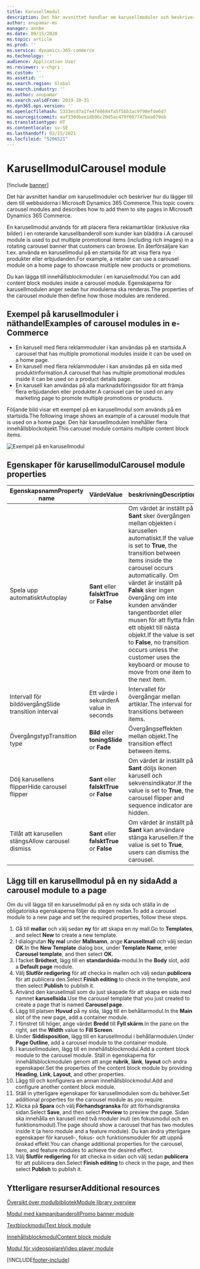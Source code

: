 ```yaml
---
title: Karusellmodul
description: Det här avsnittet handlar om karusellmoduler och beskriver hur du lägger till dem till webbsidorna i Microsoft Dynamics 365 Commerce.
author: anupamar-ms
manager: annbe
ms.date: 09/15/2020
ms.topic: article
ms.prod: ''
ms.service: dynamics-365-commerce
ms.technology: ''
audience: Application User
ms.reviewer: v-chgri
ms.custom: ''
ms.assetid: ''
ms.search.region: Global
ms.search.industry: ''
ms.author: anupamar
ms.search.validFrom: 2019-10-31
ms.dyn365.ops.version: ''
ms.openlocfilehash: 5333ecd7a1fe4f60684fa5f5bb3ac9f98efde6d7
ms.sourcegitcommit: eaf330dbee1db96c20d5ac479f007747bea079eb
ms.translationtype: HT
ms.contentlocale: sv-SE
ms.lasthandoff: 02/15/2021
ms.locfileid: "5206521"
---
```

# <a name="carousel-module"></a><span data-ttu-id="8f905-103">Karusellmodul</span><span class="sxs-lookup"><span data-stu-id="8f905-103">Carousel module</span></span>

[!include [banner](includes/banner.md)]

<span data-ttu-id="8f905-104">Det här avsnittet handlar om karusellmoduler och beskriver hur du lägger till dem till webbsidorna i Microsoft Dynamics 365 Commerce.</span><span class="sxs-lookup"><span data-stu-id="8f905-104">This topic covers carousel modules and describes how to add them to site pages in Microsoft Dynamics 365 Commerce.</span></span>

<span data-ttu-id="8f905-105">En karusellmodul används för att placera flera reklamartiklar (inklusive rika bilder) i en roterande karusellbanderoll som kunder kan bläddra i.</span><span class="sxs-lookup"><span data-stu-id="8f905-105">A carousel module is used to put multiple promotional items (including rich images) in a rotating carousel banner that customers can browse.</span></span> <span data-ttu-id="8f905-106">En återförsäljare kan t.ex. använda en karusellmodul på en startsida för att visa flera nya produkter eller erbjudanden.</span><span class="sxs-lookup"><span data-stu-id="8f905-106">For example, a retailer can use a carousel module on a home page to showcase multiple new products or promotions.</span></span>

<span data-ttu-id="8f905-107">Du kan lägga till innehållsblockmoduler i en karusellmodul.</span><span class="sxs-lookup"><span data-stu-id="8f905-107">You can add content block modules inside a carousel module.</span></span> <span data-ttu-id="8f905-108">Egenskaperna för karusellmodulen anger sedan hur modulerna ska renderas.</span><span class="sxs-lookup"><span data-stu-id="8f905-108">The properties of the carousel module then define how those modules are rendered.</span></span>

## <a name="examples-of-carousel-modules-in-e-commerce"></a><span data-ttu-id="8f905-109">Exempel på karusellmoduler i näthandel</span><span class="sxs-lookup"><span data-stu-id="8f905-109">Examples of carousel modules in e-Commerce</span></span>

- <span data-ttu-id="8f905-110">En karusell med flera reklammoduler i kan användas på en startsida.</span><span class="sxs-lookup"><span data-stu-id="8f905-110">A carousel that has multiple promotional modules inside it can be used on a home page.</span></span>
- <span data-ttu-id="8f905-111">En karusell med flera reklammoduler i kan användas på en sida med produktinformation.</span><span class="sxs-lookup"><span data-stu-id="8f905-111">A carousel that has multiple promotional modules inside it can be used on a product details page.</span></span>
- <span data-ttu-id="8f905-112">En karusell kan användas på alla marknadsföringssidor för att främja flera erbjudanden eller produkter.</span><span class="sxs-lookup"><span data-stu-id="8f905-112">A carousel can be used on any marketing page to promote multiple promotions or products.</span></span>

<span data-ttu-id="8f905-113">Följande bild visar ett exempel på en karusellmodul som används på en startsida.</span><span class="sxs-lookup"><span data-stu-id="8f905-113">The following image shows an example of a carousel module that is used on a home page.</span></span> <span data-ttu-id="8f905-114">Den här karusellmodulen innehåller flera innehållsblockobjekt.</span><span class="sxs-lookup"><span data-stu-id="8f905-114">This carousel module contains multiple content block items.</span></span>

![Exempel på en karusellmodul](./media/Hero.PNG)

## <a name="carousel-module-properties"></a><span data-ttu-id="8f905-116">Egenskaper för karusellmodul</span><span class="sxs-lookup"><span data-stu-id="8f905-116">Carousel module properties</span></span>

| <span data-ttu-id="8f905-117">Egenskapsnamn</span><span class="sxs-lookup"><span data-stu-id="8f905-117">Property name</span></span>             | <span data-ttu-id="8f905-118">Värde</span><span class="sxs-lookup"><span data-stu-id="8f905-118">Value</span></span>                 | <span data-ttu-id="8f905-119">beskrivning</span><span class="sxs-lookup"><span data-stu-id="8f905-119">Description</span></span> |
|---------------------------|-----------------------|-------------|
| <span data-ttu-id="8f905-120">Spela upp automatiskt</span><span class="sxs-lookup"><span data-stu-id="8f905-120">Autoplay</span></span>                  | <span data-ttu-id="8f905-121">**Sant** eller **falskt**</span><span class="sxs-lookup"><span data-stu-id="8f905-121">**True** or **False**</span></span> | <span data-ttu-id="8f905-122">Om värdet är inställt på **Sant** sker övergången mellan objekten i karusellen automatiskt.</span><span class="sxs-lookup"><span data-stu-id="8f905-122">If the value is set to **True**, the transition between items inside the carousel occurs automatically.</span></span> <span data-ttu-id="8f905-123">Om värdet är inställt på **Falsk** sker ingen övergång om inte kunden använder tangentbordet eller musen för att flytta från ett objekt till nästa objekt.</span><span class="sxs-lookup"><span data-stu-id="8f905-123">If the value is set to **False**, no transition occurs unless the customer uses the keyboard or mouse to move from one item to the next item.</span></span> |
| <span data-ttu-id="8f905-124">Intervall för bildövergång</span><span class="sxs-lookup"><span data-stu-id="8f905-124">Slide transition interval</span></span> | <span data-ttu-id="8f905-125">Ett värde i sekunder</span><span class="sxs-lookup"><span data-stu-id="8f905-125">A value in seconds</span></span>    | <span data-ttu-id="8f905-126">Intervallet för övergångar mellan artiklar.</span><span class="sxs-lookup"><span data-stu-id="8f905-126">The interval for transitions between items.</span></span> |
| <span data-ttu-id="8f905-127">Övergångstyp</span><span class="sxs-lookup"><span data-stu-id="8f905-127">Transition type</span></span>           | <span data-ttu-id="8f905-128">**Bild** eller **toning**</span><span class="sxs-lookup"><span data-stu-id="8f905-128">**Slide** or **Fade**</span></span> | <span data-ttu-id="8f905-129">Övergångseffekten mellan objekt.</span><span class="sxs-lookup"><span data-stu-id="8f905-129">The transition effect between items.</span></span> |
| <span data-ttu-id="8f905-130">Dölj karusellens flipper</span><span class="sxs-lookup"><span data-stu-id="8f905-130">Hide carousel flipper</span></span>     | <span data-ttu-id="8f905-131">**Sant** eller **falskt**</span><span class="sxs-lookup"><span data-stu-id="8f905-131">**True** or **False**</span></span> | <span data-ttu-id="8f905-132">Om värdet är inställt på **Sant** döljs ikonen karusell och sekvensindikator.</span><span class="sxs-lookup"><span data-stu-id="8f905-132">If the value is set to **True**, the carousel flipper and sequence indicator are hidden.</span></span> |
| <span data-ttu-id="8f905-133">Tillåt att karusellen stängs</span><span class="sxs-lookup"><span data-stu-id="8f905-133">Allow carousel dismiss</span></span>    | <span data-ttu-id="8f905-134">**Sant** eller **falskt**</span><span class="sxs-lookup"><span data-stu-id="8f905-134">**True** or **False**</span></span> | <span data-ttu-id="8f905-135">Om värdet är inställt på **Sant** kan användare stänga karusellen.</span><span class="sxs-lookup"><span data-stu-id="8f905-135">If the value is set to **True**, users can dismiss the carousel.</span></span> |

## <a name="add-a-carousel-module-to-a-page"></a><span data-ttu-id="8f905-136">Lägg till en karusellmodul på en ny sida</span><span class="sxs-lookup"><span data-stu-id="8f905-136">Add a carousel module to a page</span></span>

<span data-ttu-id="8f905-137">Om du vill lägga till en karusellmodul på en ny sida och ställa in de obligatoriska egenskaperna följer du stegen nedan.</span><span class="sxs-lookup"><span data-stu-id="8f905-137">To add a carousel module to a new page and set the required properties, follow these steps.</span></span>

1. <span data-ttu-id="8f905-138">Gå till **mallar** och välj sedan **ny** för att skapa en ny mall.</span><span class="sxs-lookup"><span data-stu-id="8f905-138">Go to **Templates**, and select **New** to create a new template.</span></span>
1. <span data-ttu-id="8f905-139">I dialogrutan **Ny mal** under **Mallnamn**, ange **Karusellmall** och välj sedan **OK**.</span><span class="sxs-lookup"><span data-stu-id="8f905-139">In the **New Template** dialog box, under **Template Name**, enter **Carousel template**, and then select **OK**.</span></span>
1. <span data-ttu-id="8f905-140">I facket **Brödtext**, lägg till en **standardsida**-modul.</span><span class="sxs-lookup"><span data-stu-id="8f905-140">In the **Body** slot, add a **Default page** module.</span></span>
1. <span data-ttu-id="8f905-141">Välj **Slutför redigering** för att checka in mallen och välj sedan **publicera** för att publicera den.</span><span class="sxs-lookup"><span data-stu-id="8f905-141">Select **Finish editing** to check in the template, and then select **Publish** to publish it.</span></span>  
1. <span data-ttu-id="8f905-142">Använd den karusellmall som du just skapade för att skapa en sida med namnet **karusellsida**.</span><span class="sxs-lookup"><span data-stu-id="8f905-142">Use the carousel template that you just created to create a page that is named **Carousel page**.</span></span>
1. <span data-ttu-id="8f905-143">Lägg till platsen **Huvud** på ny sida, lägg till en behållarmodul.</span><span class="sxs-lookup"><span data-stu-id="8f905-143">In the **Main** slot of the new page, add a container module.</span></span> 
1. <span data-ttu-id="8f905-144">I fönstret till höger, ange värdet **Bredd** till **Fyll skärm**.</span><span class="sxs-lookup"><span data-stu-id="8f905-144">In the pane on the right, set the **Width** value to **Fill Screen**.</span></span>
1. <span data-ttu-id="8f905-145">Under **Siddisposition**, lägg till en karusellmodul i behållarmodulen.</span><span class="sxs-lookup"><span data-stu-id="8f905-145">Under **Page Outline**, add a carousel module to the container module.</span></span>
1. <span data-ttu-id="8f905-146">I karusellmodulen, lägg till en innehållsblockmodul.</span><span class="sxs-lookup"><span data-stu-id="8f905-146">Add a content block module to the carousel module.</span></span> <span data-ttu-id="8f905-147">Ställ in egenskaperna för innehållsblockmodulen genom att ange **rubrik**, **länk**, **layout** och andra egenskaper.</span><span class="sxs-lookup"><span data-stu-id="8f905-147">Set the properties of the content block module by providing **Heading**, **Link**, **Layout**, and other properties.</span></span>
1. <span data-ttu-id="8f905-148">Lägg till och konfigurera en annan innehållsblockmodul.</span><span class="sxs-lookup"><span data-stu-id="8f905-148">Add and configure another content block module.</span></span>
1. <span data-ttu-id="8f905-149">Ställ in ytterligare egenskaper för karusellmodulen som du behöver.</span><span class="sxs-lookup"><span data-stu-id="8f905-149">Set additional properties for the carousel module as you require.</span></span>
1. <span data-ttu-id="8f905-150">Klicka på **Spara** och välj **Förhandsgranska** för att förhandsgranska sidan.</span><span class="sxs-lookup"><span data-stu-id="8f905-150">Select **Save**, and then select **Preview** to preview the page.</span></span> <span data-ttu-id="8f905-151">Sidan ska innehålla en karusell med två moduler inuti (en fokusmodul och en funktionsmodul).</span><span class="sxs-lookup"><span data-stu-id="8f905-151">The page should show a carousel that has two modules inside it (a hero module and a feature module).</span></span> <span data-ttu-id="8f905-152">Du kan ändra ytterligare egenskaper för karusell-, fokus- och funktionsmoduler för att uppnå önskad effekt.</span><span class="sxs-lookup"><span data-stu-id="8f905-152">You can change additional properties for the carousel, hero, and feature modules to achieve the desired effect.</span></span>
1. <span data-ttu-id="8f905-153">Välj **Slutför redigering** för att checka in sidan och välj sedan **publicera** för att publicera den.</span><span class="sxs-lookup"><span data-stu-id="8f905-153">Select **Finish editing** to check in the page, and then select **Publish** to publish it.</span></span>

## <a name="additional-resources"></a><span data-ttu-id="8f905-154">Ytterligare resurser</span><span class="sxs-lookup"><span data-stu-id="8f905-154">Additional resources</span></span>

[<span data-ttu-id="8f905-155">Översikt över modulbibliotek</span><span class="sxs-lookup"><span data-stu-id="8f905-155">Module library overview</span></span>](starter-kit-overview.md)

[<span data-ttu-id="8f905-156">Modul med kampanjbanderoll</span><span class="sxs-lookup"><span data-stu-id="8f905-156">Promo banner module</span></span>](add-alert.md)

[<span data-ttu-id="8f905-157">Textblockmodul</span><span class="sxs-lookup"><span data-stu-id="8f905-157">Text block module</span></span>](add-content-rich-block.md)

[<span data-ttu-id="8f905-158">Innehållsblockmodul</span><span class="sxs-lookup"><span data-stu-id="8f905-158">Content block module</span></span>](add-hero-module.md)

[<span data-ttu-id="8f905-159">Modul för videospelare</span><span class="sxs-lookup"><span data-stu-id="8f905-159">Video player module</span></span>](add-video-player.md)


[!INCLUDE[footer-include](../includes/footer-banner.md)]